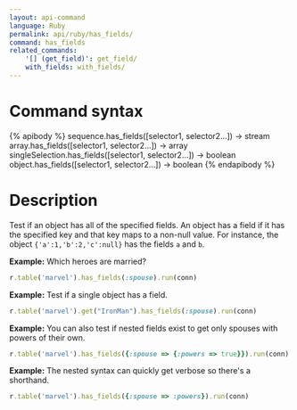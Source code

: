 ```yaml
---
layout: api-command
language: Ruby
permalink: api/ruby/has_fields/
command: has_fields
related_commands:
    '[] (get_field)': get_field/
    with_fields: with_fields/
---
```


# Command syntax #

{% apibody %}
sequence.has_fields([selector1, selector2...]) &rarr; stream
array.has_fields([selector1, selector2...]) &rarr; array
singleSelection.has_fields([selector1, selector2...]) &rarr; boolean
object.has_fields([selector1, selector2...]) &rarr; boolean
{% endapibody %}

# Description #

Test if an object has all of the specified fields. An object has a field if it has the
specified key and that key maps to a non-null value. For instance, the object
`{'a':1,'b':2,'c':null}` has the fields `a` and `b`.

__Example:__ Which heroes are married?

```rb
r.table('marvel').has_fields(:spouse).run(conn)
```

__Example:__ Test if a single object has a field.

```rb
r.table('marvel').get("IronMan").has_fields(:spouse).run(conn)
```


__Example:__ You can also test if nested fields exist to get only spouses with powers of their own.

```rb
r.table('marvel').has_fields({:spouse => {:powers => true}}).run(conn)
```

__Example:__ The nested syntax can quickly get verbose so there's a shorthand.

```rb
r.table('marvel').has_fields({:spouse => :powers}).run(conn)
```

